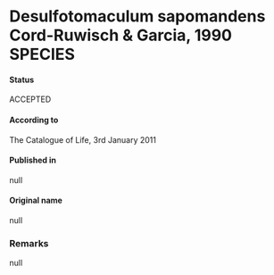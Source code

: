 # Desulfotomaculum sapomandens Cord-Ruwisch & Garcia, 1990 SPECIES

#### Status
ACCEPTED

#### According to
The Catalogue of Life, 3rd January 2011

#### Published in
null

#### Original name
null

### Remarks
null